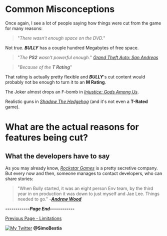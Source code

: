 # Common Misconceptions

Once again, I see a lot of people saying how things were cut from the game for many reasons:

> "_There wasn't enough space on the DVD._"

Not true. **_BULLY_** has a couple hundred Megabytes of free space.

> "_The **PS2** wasn't powerful enough._"
[_Grand Theft Auto: San Andreas_](https://en.wikipedia.org/wiki/Grand_Theft_Auto:_San_Andreas)

> "_Because of the **T Rating**_"

That rating is actually pretty flexible and **_BULLY_**'s cut content would probably not be enough to turn it to an **M Rating**.

The Joker almost drops an F-bomb in [_Injustice: Gods Among Us_](https://en.wikipedia.org/wiki/Injustice:_Gods_Among_Us).

Realistic guns in [_Shadow The Hedgehog_](https://en.wikipedia.org/wiki/Shadow_the_Hedgehog_(video_game)) (and it's not even a **T-Rated** game).

# What are the actual reasons for features being cut?

## What the developers have to say

As you may already know, [_Rockstar Games_](https://en.wikipedia.org/wiki/Rockstar_Games) is a pretty secretive company.
But every now and then, someone manages to contact developers, who can share stories:

> "When Bully started, it was an eight person Env team, by the third year in on production it was down to just myself and Jae Lee. Things needed to go."
-**_[Andrew Wood](https://www.reddit.com/r/bully/comments/eq1xvm/a_former_rockstar_vancouver_employee_told_me_some/)_**

**------------_Page End_------------**

[Previous Page - Limitations](https://simonbestia.github.io/Bully-Modding-and-Documentation/PS2/Limitations)


[![My Twitter][1.2]][1] **@SimoBestia**

<!-- Please don't remove this: Grab your social icons from https://github.com/carlsednaoui/gitsocial -->

[1.2]: http://i.imgur.com/wWzX9uB.png (My Twitter)

[1]: http://www.twitter.com/SimoBestia

<!-- Please don't remove this: Grab your social icons from https://github.com/carlsednaoui/gitsocial -->

